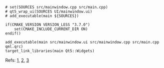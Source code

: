 

```
# set(SOURCES src/mainwindow.cpp src/main.cpp)
# qt5_wrap_ui(SOURCES UI/mainwindow.ui)
# add_executable(main ${SOURCES})

if(CMAKE_VERSION VERSION_LESS "3.7.0")
    set(CMAKE_INCLUDE_CURRENT_DIR ON)
endif()

add_executable(main src/mainwindow.ui src/mainwindow.cpp src/main.cpp qml.qrc)
target_link_libraries(main Qt5::Widgets)
```


Refs: [1](https://doc.qt.io/qt-5/cmake-get-started.html), [2](https://doc.qt.io/qt-5/designer-using-a-ui-file.html), [3](https://stackoverflow.com/questions/50035662/how-to-make-gui-qt-project-with-cmake-in-qt-creator-with-ui-files)

